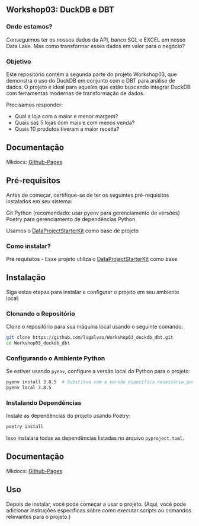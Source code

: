 ## Workshop03: DuckDB e DBT

### Onde estamos?
Conseguimos ter os nossos dados da API, banco SQL e EXCEL em nosso Data Lake. Mas como transformar esses dados em valor para o negócio?

### Objetivo 
Este repositório contém a segunda parte do projeto Workshop03, que demonstra o uso do DuckDB em conjunto com o DBT para análise de dados. O projeto é ideal para aqueles que estão buscando integrar DuckDB com ferramentas modernas de transformação de dados.

Precisamos responder:

- Qual a loja com a maior e menor margem?
- Quais sas 5 lojas com mais e com menos venda?
- Quais 10 produtos tiveram a maior receita?

## Documentação

Mkdocs: [Github-Pages](https://lvgalvao.github.io/Workshop03_duckdb_dbt/)


## Pré-requisitos

Antes de começar, certifique-se de ter os seguintes pré-requisitos instalados em seu sistema:

Git
Python (recomendado: usar pyenv para gerenciamento de versões)
Poetry para gerenciamento de dependências Python

Usamos o [DataProjectStarterKit](https://github.com/lvgalvao/DataProjectStarterKit) como base de projeto

### Como instalar?

Pré requisitos - Esse projeto utiliza o [DataProjectStarterKit](https://github.com/lvgalvao/DataProjectStarterKit) como base

## Instalação

Siga estas etapas para instalar e configurar o projeto em seu ambiente local:

### Clonando o Repositório

Clone o repositório para sua máquina local usando o seguinte comando:

```bash
git clone https://github.com/lvgalvao/Workshop03_duckdb_dbt.git
cd Workshop03_duckdb_dbt
```

### Configurando o Ambiente Python

Se estiver usando `pyenv`, configure a versão local do Python para o projeto:

```bash
pyenv install 3.8.5  # Substitua com a versão específica necessária para o projeto
pyenv local 3.8.5
```

### Instalando Dependências

Instale as dependências do projeto usando Poetry:

```bash
poetry install
```

Isso instalará todas as dependências listadas no arquivo `pyproject.toml`.

## Documentação

Mkdocs: [Github-Pages](https://lvgalvao.github.io/Workshop03_duckdb_dbt/)

## Uso

Depois de instalar, você pode começar a usar o projeto. (Aqui, você pode adicionar instruções específicas sobre como executar scripts ou comandos relevantes para o projeto.)
